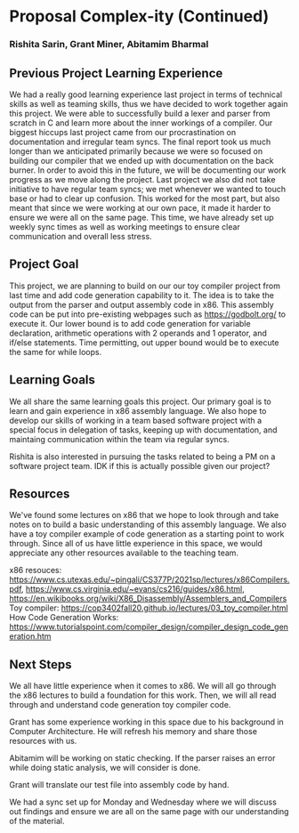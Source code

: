 # Proposal Complex-ity (Continued)
### Rishita Sarin, Grant Miner, Abitamim Bharmal
## Previous Project Learning Experience
We had a really good learning experience last project in terms of technical skills as well as teaming skills, thus we have decided to work together again this project. We were able to successfully build a lexer and parser from scratch in C and learn more about the inner workings of a compiler. Our biggest hiccups last project came from our procrastination on documentation and irregular team syncs. The final report took us much longer than we anticipated primarily because we were so focused on building our compiler that we ended up with documentation on the back burner. In order to avoid this in the future, we will be documenting our work progress as we move along the project. Last project we also did not take initiative to have regular team syncs; we met whenever we wanted to touch base or had to clear up confusion. This worked for the most part, but also meant that since we were working at our own pace, it made it harder to ensure we were all on the same page. This time, we have already set up weekly sync times as well as working meetings to ensure clear communication and overall less stress. 

## Project Goal
This project, we are planning to build on our our toy compiler project from last time and add code generation capability to it. The idea is to take the output from the parser and output assembly code in x86. This assembly code can be put into pre-existing webpages such as https://godbolt.org/ to execute it. Our lower bound is to add code generation for variable declaration, arithmetic operations with 2 operands and 1 operator, and if/else statements. Time permitting, out upper bound would be to execute the same for while loops.

## Learning Goals
We all share the same learning goals this project. Our primary goal is to learn and gain experience in x86 assembly language. We also hope to develop our skills of working in a team based software project with a special focus in delegation of tasks, keeping up with documentation, and maintaing communication within the team via regular syncs. 

Rishita is also interested in pursuing the tasks related to being a PM on a software project team. IDK if this is actually possible given our project? 

## Resources
We've found some lectures on x86 that we hope to look through and take notes on to build a basic understanding of this assembly language. We also have a toy compiler example of code generation as a starting point  to work through. 
Since all of us have little experience in this space, we would appreciate any other resources available to the teaching team. 

x86 resouces: https://www.cs.utexas.edu/~pingali/CS377P/2021sp/lectures/x86Compilers.pdf, https://www.cs.virginia.edu/~evans/cs216/guides/x86.html, https://en.wikibooks.org/wiki/X86_Disassembly/Assemblers_and_Compilers
Toy compiler: https://cop3402fall20.github.io/lectures/03_toy_compiler.html
How Code Generation Works: https://www.tutorialspoint.com/compiler_design/compiler_design_code_generation.htm

## Next Steps
We all have little experience when it comes to x86. We will all go through the x86 lectures to build a foundation for this work. 
Then, we will all read through and understand code generation toy compiler code.

Grant has some experience working in this space due to his background in Computer Architecture. He will refresh his memory and share those resources with us. 

Abitamim will be working on static checking. If the parser raises an error while doing static analysis, we will consider is done. 

Grant will translate our test file into assembly code by hand. 

We had a sync set up for Monday and Wednesday where we will discuss out findings and ensure we are all on the same page with our understanding of the material.
